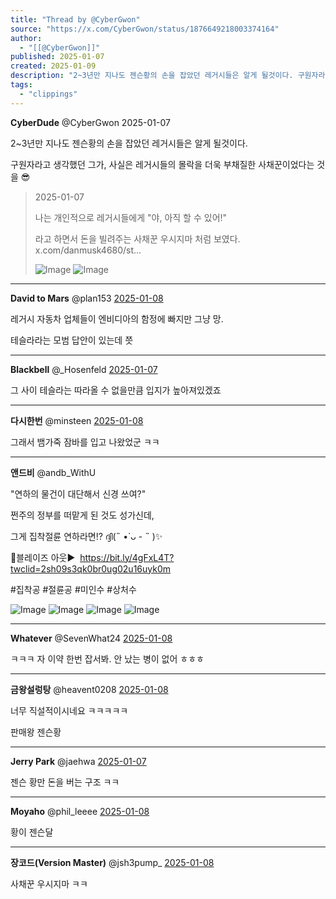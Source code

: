 ```yaml
---
title: "Thread by @CyberGwon"
source: "https://x.com/CyberGwon/status/1876649218003374164"
author:
  - "[[@CyberGwon]]"
published: 2025-01-07
created: 2025-01-09
description: "2~3년만 지나도 젠슨황의 손을 잡았던 레거시들은 알게 될것이다. 구원자라고 생각했던 그가, 사실은 레거시들의 몰락을 더욱 부채질한 사채꾼이었다는 것을"
tags:
  - "clippings"
---
```

**CyberDude** @CyberGwon 2025-01-07

2~3년만 지나도 젠슨황의 손을 잡았던 레거시들은 알게 될것이다.

구원자라고 생각했던 그가, 사실은 레거시들의 몰락을 더욱 부채질한 사채꾼이었다는 것을 😎

> 2025-01-07
> 
> 나는 개인적으로 레거시들에게 "야, 아직 할 수 있어!"
> 
> 라고 하면서 돈을 빌려주는 사채꾼 우시지마 처럼 보였다. x.com/danmusk4680/st…
> 
> ![Image](https://pbs.twimg.com/media/GgsnfORbEAAEA6l?format=jpg&name=large) ![Image](https://pbs.twimg.com/media/GgsnfOLa8AEnd3u?format=png&name=large)

---

**David to Mars** @plan153 [2025-01-08](https://x.com/plan153/status/1877129100625633467)

레거시 자동차 업체들이 엔비디아의 함정에 빠지만 그냥 망.

테슬라라는 모범 답안이 있는데 쯧

---

**Blackbell** @\_Hosenfeld [2025-01-07](https://x.com/_Hosenfeld/status/1876653014955753565)

그 사이 테슬라는 따라올 수 없을만큼 입지가 높아져있겠죠

---

**다시한번** @minsteen [2025-01-08](https://x.com/minsteen/status/1877126997295477143)

그래서 뱀가죽 잠바를 입고 나왔었군 ㅋㅋ

---

**앤드비** @andb\_WithU

"연하의 물건이 대단해서 신경 쓰여?"

쩐주의 정부를 떠맡게 된 것도 성가신데,

그게 집착절륜 연하라면⁉ ദ്ദി(˵ •̀ ᴗ - ˵ )✨

💖블레이즈 아웃▶  https://bit.ly/4gFxL4T?twclid=2sh09s3qk0br0ug02u16uyk0m

#집착공 #절륜공 #미인수 #상처수

![Image](https://pbs.twimg.com/media/GgvL7EYbcAEKEAf?format=jpg&name=large) ![Image](https://pbs.twimg.com/media/GgvMAMXbAAAspDa?format=jpg&name=large) ![Image](https://pbs.twimg.com/media/GgvMBkPbgAAhexw?format=jpg&name=large) ![Image](https://pbs.twimg.com/media/GgvMBkUa0AEV0FA?format=jpg&name=large)

---

**Whatever** @SevenWhat24 [2025-01-08](https://x.com/SevenWhat24/status/1876883384896573699)

ㅋㅋㅋ 자 이약 한번 잡서봐. 안 났는 병이 없어 ㅎㅎㅎ

---

**금왕설렁탕** @heavent0208 [2025-01-08](https://x.com/heavent0208/status/1876783492412928348)

너무 직설적이시네요 ㅋㅋㅋㅋㅋ

판매왕 젠슨황

---

**Jerry Park** @jaehwa [2025-01-07](https://x.com/jaehwa/status/1876761415148609781)

젠슨 황만 돈을 버는 구조 ㅋㅋ

---

**Moyaho** @phil\_leeee [2025-01-08](https://x.com/phil_leeee/status/1876997865366581724)

황이 젠슨달

---

**장코드(Version Master)** @jsh3pump\_ [2025-01-08](https://x.com/jsh3pump_/status/1877139540030148723)

사채꾼 우시지마 ㅋㅋ